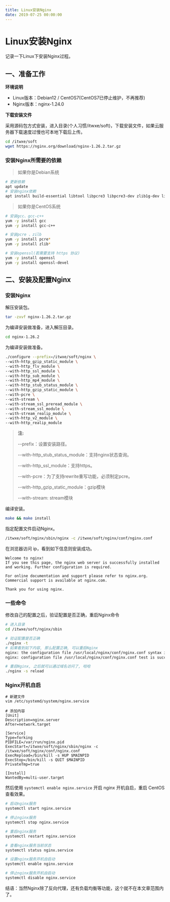 ```yaml
---
title: Linux安装Nginx
date: 2019-07-25 00:00:00
---
```


# Linux安装Nginx

记录一下Linux下安装Nginx过程。

## 一、准备工作

**环境说明**

- Linux版本：Debian12 / CentOS7(CentOS7已停止维护，不再推荐)
- Nginx版本：nginx-1.24.0

**下载安装文件**

采用源码包方式安装，进入目录(个人习惯/itwxe/soft)，下载安装文件，如果云服务器下载速度过慢也可本地下载后上传。

```bash
cd /itwxe/soft
wget https://nginx.org/download/nginx-1.26.2.tar.gz
```

### 安装Nginx所需要的依赖

> 如果你是Debian系统

```bash
# 更新依赖
apt update
# 安装nginx依赖
apt install build-essential libtool libpcre3 libpcre3-dev zlib1g-dev libssl-dev -y
```

> 如果你是CentOS系统


```bash
# 安装gcc、gcc-c++
yum -y install gcc
yum -y install gcc-c++

# 安装pcre 、zilb
yum -y install pcre*
yum -y install zlib*

# 安装openssl(若需要支持 https 协议)
yum -y install openssl
yum -y install openssl-devel
```

## 二、安装及配置Nginx

### 安装Nginx

解压安装包。

```bash
tar -zxvf nginx-1.26.2.tar.gz
```

为编译安装做准备，进入解压目录。

```bash
cd nginx-1.26.2
```

为编译安装做准备。

``` bash
./configure --prefix=/itwxe/soft/nginx \
--with-http_gzip_static_module \
--with-http_flv_module \
--with-http_ssl_module \
--with-http_sub_module \
--with-http_mp4_module \
--with-http_stub_status_module \
--with-http_gzip_static_module \
--with-pcre \
--with-stream \
--with-stream_ssl_preread_module \
--with-stream_ssl_module \
--with-stream_realip_module \
--with-http_v2_module \
--with-http_realip_module
```

> **注:**
>
> --prefix：设置安装路径。
>
> --with-http_stub_status_module：支持nginx状态查询。
>
> --with-http_ssl_module：支持https。
>
> --with-pcre：为了支持rewrite重写功能，必须制定pcre。
>
> --with-http_gzip_static_module：gzip模块
>
> --with-stream: stream模块

编译安装。

```bash
make && make install
```

指定配置文件启动Nginx。

```bash
/itwxe/soft/nginx/sbin/nginx -c /itwxe/soft/nginx/conf/nginx.conf
```

在浏览器访问 ip，看到如下信息则安装成功。

```
Welcome to nginx!
If you see this page, the nginx web server is successfully installed and working. Further configuration is required.

For online documentation and support please refer to nginx.org.
Commercial support is available at nginx.com.

Thank you for using nginx.
```

### 一些命令

修改自己的配置之后，验证配置是否正确，重启Nginx命令

```bash
# 进入目录
cd /itwxe/soft/nginx/sbin

# 验证配置是否正确
./nginx -t
# 如果看到如下内容, 那么配置正确, 可以重启Nginx
nginx: the configuration file /usr/local/nginx/conf/nginx.conf syntax is ok
nginx: configuration file /usr/local/nginx/conf/nginx.conf test is successful

# 重启Nginx, 之后就可以通过域名访问了, 哈哈
./nginx -s reload
```

### Nginx开机自启

```
# 新建文件
vim /etc/systemd/system/nginx.service

# 添加内容
[Unit]
Description=nginx.server
After=network.target

[Service]
Type=forking
PIDFILE=/var/run/nginx.pid
ExecStart=/itwxe/soft/nginx/sbin/nginx -c /itwxe/soft/nginx/conf/nginx.conf
ExecRepload=/bin/kill -s HUP $MAINPID
ExecStop=/bin/kill -s QUIT $MAINPID
PrivateTmp=true

[Install]
WantedBy=multi-user.target
```

然后使用 `systemctl enable nginx.service` 开启 nginx 开机自启，重启 CentOS 查看效果。

```bash
# 启动nginx服务
systemctl start nginx.service

# 停止nginx服务
systemctl stop nginx.service

# 重启nginx服务
systemctl restart nginx.service

# 查看nginx服务当前状态
systemctl status nginx.service

# 设置nginx服务开机自启动
systemctl enable nginx.service

# 停止nginx服务开机自启动
systemctl disable nginx.service
```

结语：当然Nginx除了反向代理，还有负载均衡等功能，这个就不在本文章范围内了。

